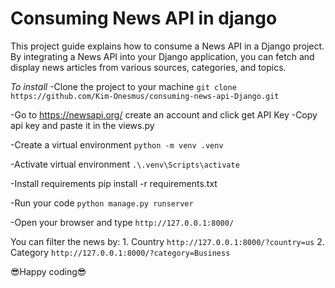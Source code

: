 <h1>Consuming News API in django</h1>
<p>This project guide explains how to consume a News API in a Django project. By integrating a News API into your Django application, you can fetch and display news articles from various sources, categories, and topics.</p>

*To install*
-Clone the project to your machine
```git clone https://github.com/Kim-Onesmus/consuming-news-api-Django.git```

-Go to <a href="https://newsapi.org/">https://newsapi.org/</a> create an account and click get API Key
-Copy api key and paste it in the views.py

-Create a virtual environment
```python -m venv .venv```

-Activate virtual environment
```.\.venv\Scripts\activate```

-Install requirements
<tab><tab>pip install -r requirements.txt</tab></tab>

-Run your code
```python manage.py runserver```

-Open your browser and type
```http://127.0.0.1:8000/```

You can filter the news by:
    1. Country
    ```http://127.0.0.1:8000/?country=us```
    2. Category
    ```http://127.0.0.1:8000/?category=Business```

😎Happy coding😎
